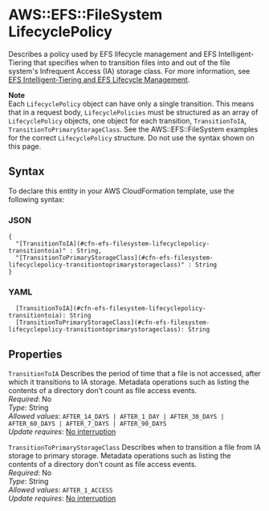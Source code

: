 # AWS::EFS::FileSystem LifecyclePolicy<a name="aws-properties-efs-filesystem-lifecyclepolicy"></a>

Describes a policy used by EFS lifecycle management and EFS Intelligent\-Tiering that specifies when to transition files into and out of the file system's Infrequent Access \(IA\) storage class\. For more information, see [EFS Intelligent‐Tiering and EFS Lifecycle Management](https://docs.aws.amazon.com/efs/latest/ug/lifecycle-management-efs.html)\.

**Note**  
Each `LifecyclePolicy` object can have only a single transition\. This means that in a request body, `LifecyclePolicies` must be structured as an array of `LifecyclePolicy` objects, one object for each transition, `TransitionToIA`, `TransitionToPrimaryStorageClass`\.
See the AWS::EFS::FileSystem examples for the correct `LifecyclePolicy` structure\. Do not use the syntax shown on this page\.

## Syntax<a name="aws-properties-efs-filesystem-lifecyclepolicy-syntax"></a>

To declare this entity in your AWS CloudFormation template, use the following syntax:

### JSON<a name="aws-properties-efs-filesystem-lifecyclepolicy-syntax.json"></a>

```
{
  "[TransitionToIA](#cfn-efs-filesystem-lifecyclepolicy-transitiontoia)" : String,
  "[TransitionToPrimaryStorageClass](#cfn-efs-filesystem-lifecyclepolicy-transitiontoprimarystorageclass)" : String
}
```

### YAML<a name="aws-properties-efs-filesystem-lifecyclepolicy-syntax.yaml"></a>

```
  [TransitionToIA](#cfn-efs-filesystem-lifecyclepolicy-transitiontoia): String
  [TransitionToPrimaryStorageClass](#cfn-efs-filesystem-lifecyclepolicy-transitiontoprimarystorageclass): String
```

## Properties<a name="aws-properties-efs-filesystem-lifecyclepolicy-properties"></a>

`TransitionToIA` <a name="cfn-efs-filesystem-lifecyclepolicy-transitiontoia"></a>
Describes the period of time that a file is not accessed, after which it transitions to IA storage\. Metadata operations such as listing the contents of a directory don't count as file access events\.  
_Required_: No  
_Type_: String  
_Allowed values_: `AFTER_14_DAYS | AFTER_1_DAY | AFTER_30_DAYS | AFTER_60_DAYS | AFTER_7_DAYS | AFTER_90_DAYS`  
_Update requires_: [No interruption](https://docs.aws.amazon.com/AWSCloudFormation/latest/UserGuide/using-cfn-updating-stacks-update-behaviors.html#update-no-interrupt)

`TransitionToPrimaryStorageClass` <a name="cfn-efs-filesystem-lifecyclepolicy-transitiontoprimarystorageclass"></a>
Describes when to transition a file from IA storage to primary storage\. Metadata operations such as listing the contents of a directory don't count as file access events\.  
_Required_: No  
_Type_: String  
_Allowed values_: `AFTER_1_ACCESS`  
_Update requires_: [No interruption](https://docs.aws.amazon.com/AWSCloudFormation/latest/UserGuide/using-cfn-updating-stacks-update-behaviors.html#update-no-interrupt)
